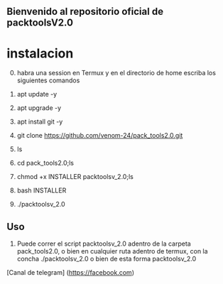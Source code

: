 ## Bienvenido al repositorio oficial de packtoolsV2.0

# **instalacion**


0. habra una session en Termux y en el directorio de home escriba los siguientes comandos

1. apt update -y

2. apt upgrade -y

3. apt install git -y

4. git clone https://github.com/venom-24/pack_tools2.0.git

5. ls

6. cd pack_tools2.0;ls

7. chmod +x INSTALLER packtoolsv_2.0;ls

8. bash INSTALLER

9. ./packtoolsv_2.0

## Uso

1. Puede correr  el script packtoolsv_2.0  adentro de la carpeta pack_tools2.0,
 o bien en cualquier ruta adentro de termux,
 con la concha ./packtoolsv_2.0 o bien de esta forma packtoolsv_2.0

 [Canal de telegram] (https://facebook.com)





